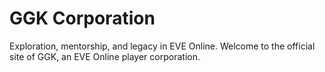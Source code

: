 # GGK Corporation
Exploration, mentorship, and legacy in EVE Online. Welcome to the official site of GGK, an EVE Online player corporation.

